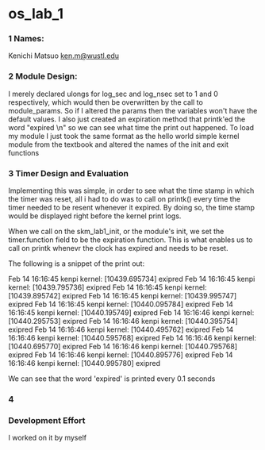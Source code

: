 # os_lab_1

### 1 Names:

Kenichi Matsuo ken.m@wustl.edu

### 2 Module Design:

I merely declared ulongs for log_sec and log_nsec set to 1 and 0 respectively,
which would then be overwritten by the call to module_params. So if I altered the params
then the variables won't have the default values. I also just created
an expiration method that printk'ed the word "expired \n" so we can see
what time the print out happened.
To load my module I just took the same format as the hello world simple
kernel module from the textbook and altered the names of the init and exit
functions



### 3 Timer Design and Evaluation

Implementing this was simple, in order to see what the time stamp in which the timer
was reset, all i had to do was to call on printk() every time the timer needed to be 
resent whenever it expired. By doing so, the time stamp would be displayed right before
the kernel print logs. 

When we call on the skm_lab1_init, or the module's init, we set the timer.function 
field to be the expiration function. This is what enables us to call on printk
whenevr the clock has expired and needs to be reset. 

The following is a snippet of the print out:

Feb 14 16:16:45 kenpi kernel: [10439.695734] exipred 
Feb 14 16:16:45 kenpi kernel: [10439.795736] exipred 
Feb 14 16:16:45 kenpi kernel: [10439.895742] exipred 
Feb 14 16:16:45 kenpi kernel: [10439.995747] exipred 
Feb 14 16:16:45 kenpi kernel: [10440.095784] exipred 
Feb 14 16:16:45 kenpi kernel: [10440.195749] exipred 
Feb 14 16:16:46 kenpi kernel: [10440.295753] exipred 
Feb 14 16:16:46 kenpi kernel: [10440.395754] exipred 
Feb 14 16:16:46 kenpi kernel: [10440.495762] exipred 
Feb 14 16:16:46 kenpi kernel: [10440.595768] exipred 
Feb 14 16:16:46 kenpi kernel: [10440.695770] exipred 
Feb 14 16:16:46 kenpi kernel: [10440.795768] exipred 
Feb 14 16:16:46 kenpi kernel: [10440.895776] exipred 
Feb 14 16:16:46 kenpi kernel: [10440.995780] exipred 

We can see that the word 'expired' is printed every 0.1 seconds


### 4 










### Development Effort
I worked on it by myself



